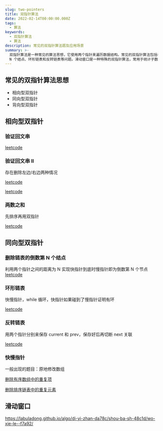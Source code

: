 ```yaml
---
slug: two-pointers
title: 双指针算法
date: 2022-02-14T00:00:00.000Z
tags:
  - 算法
keywords:
  - 双指针算法
  - 算法
description: 常见的双指针算法题及应用场景
summary: >-
  双指针算法是一种常见的算法思想，它使用两个指针来遍历数据结构。常见的双指针算法包括相向型双指针、同向型双指针和背向型双指针。相向型双指针常用于验证回文串和两数之和等问题。同向型双指针常用于删除链表的倒数第
  N 个结点、环形链表和反转链表等问题。滑动窗口是一种特殊的双指针算法，常用于统计子数组的和、最大值、最小值等问题。
---
```


## 常见的双指针算法思想

- 相向型双指针
- 同向型双指针
- 背向型双指针

## 相向型双指针

### 验证回文串

[leetcode](https://leetcode-cn.com/submissions/detail/242684649/)

### 验证回文串 Ⅱ

存在删除左边/右边两种情况

[leetcode](https://leetcode-cn.com/submissions/detail/266790789/)

[leetcode](https://leetcode.cn/submissions/detail/414370289/)

### 两数之和

先排序再用双指针

[leetcode](https://leetcode-cn.com/submissions/detail/266792046/)

## 同向型双指针

### 删除链表的倒数第 N 个结点

利用两个指针之间的距离为 N 实现快指针到底时慢指针即为倒数第 N 个节点
[leetcode](https://leetcode.cn/problems/remove-nth-node-from-end-of-list/description/)

### 环形链表

快慢指针，while 循环，快指针如果碰到了慢指针证明有环

[leetcode](https://leetcode-cn.com/submissions/detail/266797412/)

### 反转链表

用两个指针分别来保存 current 和 prev，保存好后再切断 next 关联

[leetcode](https://leetcode-cn.com/submissions/detail/268415457/)

### 快慢指针

一般出现的题目：原地修改数组

[删除有序数组中的重复项](https://leetcode.cn/problems/remove-duplicates-from-sorted-array/description/)

[删除排序链表中的重复元素](https://leetcode.cn/problems/remove-duplicates-from-sorted-list/description/)

## 滑动窗口

https://labuladong.github.io/algo/di-yi-zhan-da78c/shou-ba-sh-48c1d/wo-xie-le--f7a92/
